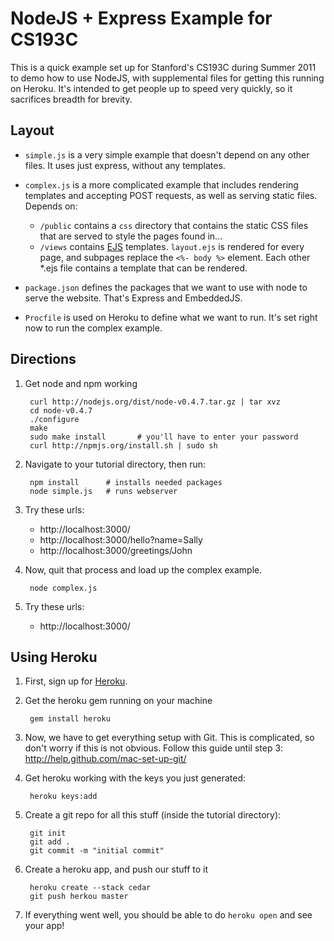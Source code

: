 NodeJS + Express Example for CS193C
==================

This is a quick example set up for Stanford's CS193C during Summer 2011
to demo how to use NodeJS, with supplemental files for getting this running
on Heroku. It's intended to get people up to speed very quickly, so it
sacrifices breadth for brevity.

Layout
------

- `simple.js` is a very simple example that doesn't depend on 
  any other files. It uses just express, without any templates.
- `complex.js` is a more complicated example that includes
  rendering templates and accepting POST requests, as well as
  serving static files. Depends on:
    
    - `/public` contains a `css` directory that contains the static
      CSS files that are served to style the pages found in...
    - `/views` contains [EJS](http://embeddedjs.com/ "EmbeddedJS") 
      templates. `layout.ejs` is rendered for every page, and subpages 
      replace the `<%- body %>` element. Each other *.ejs file contains
      a template that can be rendered. 

- `package.json` defines the packages that we want to use with 
  node to serve the website. That's Express and EmbeddedJS.
- `Procfile` is used on Heroku to define what we want to run. It's
  set right now to run the complex example.

Directions
----------

1. Get node and npm working

        curl http://nodejs.org/dist/node-v0.4.7.tar.gz | tar xvz
        cd node-v0.4.7
        ./configure
        make
        sudo make install       # you'll have to enter your password
        curl http://npmjs.org/install.sh | sudo sh

2. Navigate to your tutorial directory, then run:

        npm install      # installs needed packages
        node simple.js   # runs webserver

3. Try these urls:

    - http://localhost:3000/
    - http://localhost:3000/hello?name=Sally
    - http://localhost:3000/greetings/John

4. Now, quit that process and load up the complex example.

        node complex.js

5. Try these urls:

    - http://localhost:3000/

Using Heroku
------------

1. First, sign up for [Heroku](http://heroku.com/ "Heroku").

2. Get the heroku gem running on your machine

        gem install heroku

3. Now, we have to get everything setup with Git. 
   This is complicated, so don't worry if this is not obvious.
   Follow this guide until step 3: http://help.github.com/mac-set-up-git/

4. Get heroku working with the keys you just generated:

        heroku keys:add

5. Create a git repo for all this stuff (inside the tutorial directory):

        git init
        git add .
        git commit -m "initial commit"

6. Create a heroku app, and push our stuff to it

        heroku create --stack cedar
        git push herkou master

7. If everything went well, you should be able to do `heroku open` and see your app!
